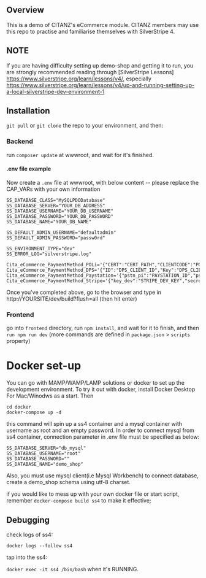 ## Overview ##

This is a demo of CITANZ's eCommerce module. CITANZ members may use this repo to practise and familiarise themselves with SilverStripe 4.

## NOTE ##
If you are having difficulty setting up demo-shop and getting it to run, you are strongly recommended reading through [SilverStripe Lessons] https://www.silverstripe.org/learn/lessons/v4/, especially https://www.silverstripe.org/learn/lessons/v4/up-and-running-setting-up-a-local-silverstripe-dev-environment-1

## Installation ##

`git pull` or `git clone` the repo to your environment, and then:

### Backend ###
run `composer update` at wwwroot, and wait for it's finished.

#### .env file example ####
Now create a `.env` file at wwwroot, with below content -- please replace the CAP_VARs with your own information
```
SS_DATABASE_CLASS="MySQLPDODatabase"
SS_DATABASE_SERVER="YOUR_DB_ADDRESS"
SS_DATABASE_USERNAME="YOUR_DB_USERNAME"
SS_DATABASE_PASSWORD="YOUR_DB_PASSWORD"
SS_DATABASE_NAME="YOUR_DB_NAME"

SS_DEFAULT_ADMIN_USERNAME="defaultadmin"
SS_DEFAULT_ADMIN_PASSWORD="passw0rd"

SS_ENVIRONMENT_TYPE="dev"
SS_ERROR_LOG="silverstripe.log"

Cita_eCommerce_PaymentMethod_POLi='{"CERT":"CERT_PATH","CLIENTCODE":"POLI_CLIENT_CODE","AUTHCODE":"POLI_AUTH_CODE"}'
Cita_eCommerce_PaymentMethod_DPS='{"ID":"DPS_CLIENT_ID","Key":"DPS_CLIENT_KEY"}'
Cita_eCommerce_PaymentMethod_Paystation='{"pstn_pi":"PAYSTATION_ID","pstn_HMAC":"PAYSTATION_HMAC"}'
Cita_eCommerce_PaymentMethod_Stripe='{"key_dev":"STRIPE_DEV_KEY","secret_dev":"STRIPE_DEV_SECRET","key":"STRIPE_LIVE_KEY","secret":"STRIPE_LIVE_SECRET"}'

```
Once you've completed above, go to the browser and type in http://YOURSITE/dev/build?flush=all (then hit enter)


### Frontend ###
go into `frontend` directory, run `npm install`, and wait for it to finish, and then `run npm run dev` (more commands are defined in `package.json` > `scripts` property)


# Docker set-up 

You can go with MAMP/WAMP/LAMP solutions or docker to set up the development environment. To try it out with docker, install Docker Desktop For Mac/Winodws as a start. Then

```shell
cd docker
docker-compose up -d
```

this command will spin up a ss4 container and a mysql container with username as root and an empty password. In order to connect mysql from ss4 container, connection parameter in .env file must be specified as below:

```
SS_DATABASE_SERVER="db_mysql"
SS_DATABASE_USERNAME="root"
SS_DATABASE_PASSWORD=""
SS_DATABASE_NAME="demo_shop"
```

Also, you must use mysql client(i.e Mysql Workbench) to connect database, create a demo_shop schema using utf-8 charset.


if you would like to mess up with your own docker file or start script, remember `docker-compose build ss4` to make it effective; 

## Debugging

check logs of ss4:

`docker logs --follow ss4`

tap into the ss4: 

`docker exec -it ss4 /bin/bash` when it's RUNNING.